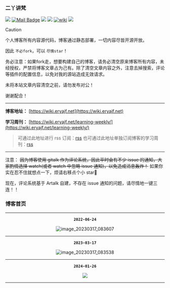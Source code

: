 ### 二丫讲梵

[![](https://visitor-badge.laobi.icu/badge?page_id=eryajf.eryajf)](https://visitor-badge.laobi.icu/badge?page_id=eryajf.eryajf)
[![Mail Badge](https://img.shields.io/badge/-eryajf@163.com-c14438?style=flat&logo=Gmail&logoColor=white&link=mailto:eryajf@163.com)](mailto:eryajf@163.com)
[![](https://img.shields.io/badge/%E5%85%AC%E4%BC%97%E5%8F%B7-%E8%BF%90%E7%BB%B4%E8%89%BA%E6%9C%AF-71f9fe?logo=WeChat)](https://tva4.sinaimg.cn/large/008k1Yt0ly1h4nmsb1pgzj32n00yo154.jpg)
[![](https://img.shields.io/badge/%E5%8D%9A%E5%AE%A2-%E4%BA%8C%E4%B8%AB%E8%AE%B2%E6%A2%B5-d7b1bf?logo=Blogger)](https://wiki.eryajf.net)
[![wiki](https://img.shields.io/website?url=https://wiki.eryajf.net/)](https://wiki.eryajf.net/)
[![](https://img.shields.io/badge/Awesome-MyStarList-c780fa?logo=Awesome-Lists)](https://github.com/eryajf/awesome-stars-eryajf#readme)

> [!CAUTION]
> 个人博客所有内容源代码，博客通过静态部署，一切内容尽皆开源开放。
>
> 因此 `不必fork`，可以 `尽情star`！
>
> 务必注意：如果fork走，想要构建自己的博客，请务必清空原来博客所有内容，未经授权，严禁将博客文章占为己有。除了清空文章内容之外，注意去掉搜索，评论等插件的配置信息，以免对我的源站造成无效请求。
>
> 未将本站文章内容清空之前，请勿发布对公！
>
> 谢谢配合！

---

**博客地址：** [https://wiki.eryajf.net](https://wiki.eryajf.net)

**学习周刊：** [https://wiki.eryajf.net/learning-weekly/](https://wiki.eryajf.net/learning-weekly/)

> 可通过此地址进行 rss 订阅：[rss](https://wiki.eryajf.net/rss.xml)
> 也可通过此地址单独订阅博客的学习周刊：[rss](https://wiki.eryajf.net/learning-weekly.xml)

---

注意： ~~因为博客使用 gitalk 作为评论系统，因此平时会有不少 issue 的通知，大家酌情选择 watch(或者 watch 中忽略 issue 通知)，以免造成消息轰炸！~~ 如果你实在忍不住就想点一下，烦请右移点个小 star🐶

现在，评论系统基于 Artalk 自建，不存在 issue 通知的问题，请尽情地一键三连！！

### 博客首页

---

<div align="center">

**`2022-06-24`**

![image_20230317_083607](https://cdn.jsdelivr.net/gh/eryajf/tu/img/image_20230317_083607.jpg)

</div>

---

<div align="center">

**`2023-03-17`**

![image_20230317_083538](https://cdn.jsdelivr.net/gh/eryajf/tu/img/image_20230317_083538.jpg)

</div>

---

<div align="center">

**`2024-01-26`**

![](https://cdn.jsdelivr.net/gh/eryajf/tu/img/image_20240126_225233.png)

</div>

---
